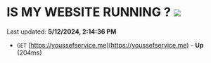 # IS MY WEBSITE RUNNING ? [![](https://img.shields.io/static/v1?label=Sponsor&message=%E2%9D%A4&logo=GitHub&color=%23fe8e86)](https://github.com/sponsors/<username>)

Last updated: **5/12/2024, 2:14:36 PM**

- `GET` [https://youssefservice.me](https://youssefservice.me) - **Up** (204ms)
